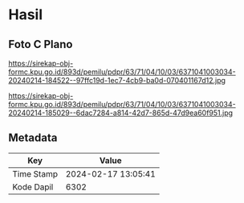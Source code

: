 # Hasil

## Foto C Plano

https://sirekap-obj-formc.kpu.go.id/893d/pemilu/pdpr/63/71/04/10/03/6371041003034-20240214-184522--97ffc19d-1ec7-4cb9-ba0d-070401167d12.jpg

https://sirekap-obj-formc.kpu.go.id/893d/pemilu/pdpr/63/71/04/10/03/6371041003034-20240214-185029--6dac7284-a814-42d7-865d-47d9ea60f951.jpg


## Metadata

| Key        | Value               |
| ---------- | ------------------- |
| Time Stamp | 2024-02-17 13:05:41 |
| Kode Dapil | 6302                |



